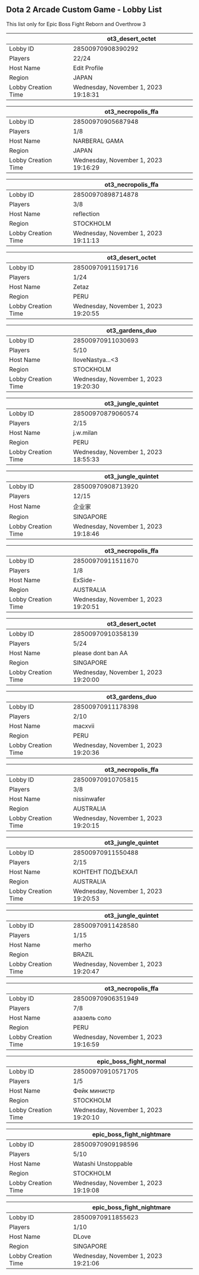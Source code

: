 ## Dota 2 Arcade Custom Game - Lobby List

This list only for Epic Boss Fight Reborn and Overthrow 3

|  | ot3_desert_octet |
| ------ | ------ |
| Lobby ID | 28500970908390292 |
| Players | 22/24 |
| Host Name | Edit Profile |
| Region | JAPAN |
| Lobby Creation Time | Wednesday, November 1, 2023 19:18:31 |


|  | ot3_necropolis_ffa |
| ------ | ------ |
| Lobby ID | 28500970905687948 |
| Players | 1/8 |
| Host Name | NARBERAL GAMA |
| Region | JAPAN |
| Lobby Creation Time | Wednesday, November 1, 2023 19:16:29 |


|  | ot3_necropolis_ffa |
| ------ | ------ |
| Lobby ID | 28500970898714878 |
| Players | 3/8 |
| Host Name | reflection |
| Region | STOCKHOLM |
| Lobby Creation Time | Wednesday, November 1, 2023 19:11:13 |


|  | ot3_desert_octet |
| ------ | ------ |
| Lobby ID | 28500970911591716 |
| Players | 1/24 |
| Host Name | Zetaz |
| Region | PERU |
| Lobby Creation Time | Wednesday, November 1, 2023 19:20:55 |


|  | ot3_gardens_duo |
| ------ | ------ |
| Lobby ID | 28500970911030693 |
| Players | 5/10 |
| Host Name | IloveNastya...<3 |
| Region | STOCKHOLM |
| Lobby Creation Time | Wednesday, November 1, 2023 19:20:30 |


|  | ot3_jungle_quintet |
| ------ | ------ |
| Lobby ID | 28500970879060574 |
| Players | 2/15 |
| Host Name | j.w.milan |
| Region | PERU |
| Lobby Creation Time | Wednesday, November 1, 2023 18:55:33 |


|  | ot3_jungle_quintet |
| ------ | ------ |
| Lobby ID | 28500970908713920 |
| Players | 12/15 |
| Host Name | 企业家 |
| Region | SINGAPORE |
| Lobby Creation Time | Wednesday, November 1, 2023 19:18:46 |


|  | ot3_necropolis_ffa |
| ------ | ------ |
| Lobby ID | 28500970911511670 |
| Players | 1/8 |
| Host Name | ExSide- |
| Region | AUSTRALIA |
| Lobby Creation Time | Wednesday, November 1, 2023 19:20:51 |


|  | ot3_desert_octet |
| ------ | ------ |
| Lobby ID | 28500970910358139 |
| Players | 5/24 |
| Host Name | please dont ban AA |
| Region | SINGAPORE |
| Lobby Creation Time | Wednesday, November 1, 2023 19:20:00 |


|  | ot3_gardens_duo |
| ------ | ------ |
| Lobby ID | 28500970911178398 |
| Players | 2/10 |
| Host Name | macxvii |
| Region | PERU |
| Lobby Creation Time | Wednesday, November 1, 2023 19:20:36 |


|  | ot3_necropolis_ffa |
| ------ | ------ |
| Lobby ID | 28500970910705815 |
| Players | 3/8 |
| Host Name | nissinwafer |
| Region | AUSTRALIA |
| Lobby Creation Time | Wednesday, November 1, 2023 19:20:15 |


|  | ot3_jungle_quintet |
| ------ | ------ |
| Lobby ID | 28500970911550488 |
| Players | 2/15 |
| Host Name | КОНТЕНТ ПОДЪЕХАЛ |
| Region | AUSTRALIA |
| Lobby Creation Time | Wednesday, November 1, 2023 19:20:53 |


|  | ot3_jungle_quintet |
| ------ | ------ |
| Lobby ID | 28500970911428580 |
| Players | 1/15 |
| Host Name | merho |
| Region | BRAZIL |
| Lobby Creation Time | Wednesday, November 1, 2023 19:20:47 |


|  | ot3_necropolis_ffa |
| ------ | ------ |
| Lobby ID | 28500970906351949 |
| Players | 7/8 |
| Host Name | азазель соло |
| Region | PERU |
| Lobby Creation Time | Wednesday, November 1, 2023 19:16:59 |


|  | epic_boss_fight_normal |
| ------ | ------ |
| Lobby ID | 28500970910571705 |
| Players | 1/5 |
| Host Name | Фейк министр |
| Region | STOCKHOLM |
| Lobby Creation Time | Wednesday, November 1, 2023 19:20:10 |


|  | epic_boss_fight_nightmare |
| ------ | ------ |
| Lobby ID | 28500970909198596 |
| Players | 5/10 |
| Host Name | Watashi Unstoppable |
| Region | STOCKHOLM |
| Lobby Creation Time | Wednesday, November 1, 2023 19:19:08 |


|  | epic_boss_fight_nightmare |
| ------ | ------ |
| Lobby ID | 28500970911855623 |
| Players | 1/10 |
| Host Name | DLove |
| Region | SINGAPORE |
| Lobby Creation Time | Wednesday, November 1, 2023 19:21:06 |


